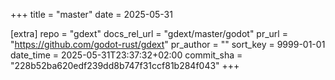 +++
title = "master"
date = 2025-05-31

[extra]
repo = "gdext"
docs_rel_url = "gdext/master/godot"
pr_url = "https://github.com/godot-rust/gdext"
pr_author = ""
sort_key = 9999-01-01
date_time = 2025-05-31T23:37:32+02:00
commit_sha = "228b52ba620edf239dd8b747f31ccf81b284f043"
+++


